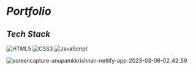 # _Portfolio_

## _Tech Stack_
![HTML5](https://img.shields.io/badge/html5-%23E34F26.svg?style=for-the-badge&logo=html5&logoColor=white) ![CSS3](https://img.shields.io/badge/css3-%231572B6.svg?style=for-the-badge&logo=css3&logoColor=white) ![JavaScript](https://img.shields.io/badge/javascript-%23323330.svg?style=for-the-badge&logo=javascript&logoColor=%FDDB23)


![screencapture-anupamkkrishnan-netlify-app-2023-03-06-02_42_59](https://user-images.githubusercontent.com/91872149/222986369-2f4be668-47d1-4fa3-96bc-31d2d18c1177.png)
